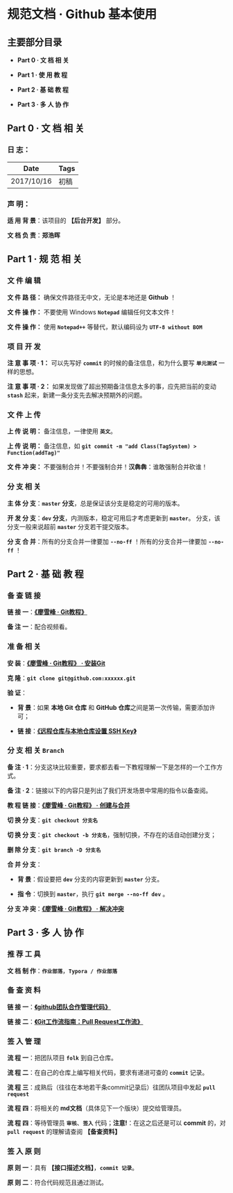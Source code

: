 ﻿# **规范文档 · Github 基本使用**

## **主要部分目录**

- **Part 0 · 文 档 相 关**

- **Part 1 · 使 用 教 程**

- **Part 2 · 基 础 教 程**

- **Part 3 · 多 人 协 作**

## **Part 0 · 文 档 相 关**

### **日 志**：

| Date       | Tags |
| ---------- | ---- |
| 2017/10/16 | 初稿


### **声 明**：

**适 用 背 景**：该项目的 **【后台开发】** 部分。

**文 档 负 责**：**郑浩晖**



## **Part 1 · 规 范 相 关**

### **文 件 编 辑**

**文 件 路 径：** 确保文件路径无中文，无论是本地还是 **Github** ！

**文 件 操 作：** 不要使用 Windows **`Notepad`** 编辑任何文本文件！

**文 件 操 作：** 使用 **`Notepad++`** 等替代，默认编码设为 **`UTF-8 without BOM`**

### **项 目 开 发**

**注 意 事 项 · 1：** 可以先写好 **`commit`** 的时候的备注信息，和为什么要写 **`单元测试`** 一样的思想。

**注 意 事 项 · 2：** 如果发现做了超出预期备注信息太多的事，应先把当前的变动 **`stash`** 起来，新建一条分支先去解决预期外的问题。


### **文 件 上 传**

**上 传 说 明：** 备注信息，一律使用 **`英文`**。

**上 传 说 明：** 备注信息，如 **`git commit -m "add Class(TagSystem) > Function(addTag)"`**

**文 件 冲 突：** 不要强制合并！不要强制合并！**汉犇犇**：谁敢强制合并砍谁！

### **分 支 相 关**

**主 体 分 支**：**`master` 分支**，总是保证该分支是稳定的可用的版本。

**开 发 分 支**：**`dev` 分支**，内测版本，稳定可用后才考虑更新到 **`master`**。 分支，该分支一般来说超前 **`master`** 分支若干提交版本。

**分 支 合 并**：所有的分支合并一律要加 **`--no-ff`** ！所有的分支合并一律要加 **`--no-ff`** ！

## **Part 2 · 基 础 教 程**

### **备 查 链 接**

**链 接 一**：**[《廖雪峰 · Git教程》][2]**

**备 注 一**：配合视频看。

### **准 备 相 关**

**安 装**：**[《廖雪峰 · Git教程》 · 安装Git][3]**

**克 隆**：**`git clone git@github.com:xxxxxx.git`**

**验 证**：

- **背 景**：如果 **本地 Git 仓库** 和 **GitHub 仓库**之间是第一次传输，需要添加许可；

- **链 接**：**[《远程仓库与本地仓库设置 SSH Key》][4]**


### **分 支 相 关 `Branch`**

**备 注 · 1**：分支这块比较重要，要求都去看一下教程理解一下是怎样的一个工作方式。

**备 注 · 2**：链接以下的内容只是列出了我们开发场景中常用的指令以备查阅。

**教 程 链 接**：**[《廖雪峰 · Git教程》 · 创建与合并][5]**

**切 换 分 支**：**`git checkout 分支名`**

**切 换 分 支**：**`git checkout -b 分支名`**，强制切换，不存在的话自动创建分支；

**删 除 分 支**：**`git branch -D 分支名`**

**合 并 分 支**：

- **背 景**：假设要把 **`dev`** 分支的内容更新到 **`master`** 分支。

- **指 令**：切换到 **`master`**，执行 **`git merge --no-ff dev`** 。

**分 支 冲 突**：**[《廖雪峰 · Git教程》 · 解决冲突][1]**

## **Part 3 · 多 人 协 作**

### **推 荐 工 具**

**文 档 制 作**：**`作业部落`**，**`Typora / 作业部落`**



### **备 查 资 料**

**链 接 一**：**[《github团队合作管理代码》][6]**

**链 接 二**：**[《Git工作流指南：Pull Request工作流》][7]**

### **签 入 管 理**

**流 程 一**：把团队项目 **`folk`** 到自己仓库。

**流 程 二**：在自己的仓库上编写相关代码，要求有递进可查的 **`commit`** 记录。

**流 程 三**：成熟后（往往在本地若干条commit记录后）往团队项目中发起 **`pull request`**

**流 程 四**：将相关的 **md文档**（具体见下一个版块）提交给管理员。

**流 程 四**：等待管理员 **`审核`**、**`签入`** 代码；**注意!**：在这之后还是可以 **commit** 的，对 **`pull request`** 的理解请查阅 **【备查资料】**

### **签 入 原 则**

**原 则 一**：具有 **【接口描述文档】**，**`commit 记录`**。

**原 则 二**：符合代码规范且通过测试。




[1]: https://www.liaoxuefeng.com/wiki/0013739516305929606dd18361248578c67b8067c8c017b000/001375840202368c74be33fbd884e71b570f2cc3c0d1dcf000
[2]: https://www.liaoxuefeng.com/wiki/0013739516305929606dd18361248578c67b8067c8c017b000
[3]: https://www.liaoxuefeng.com/wiki/0013739516305929606dd18361248578c67b8067c8c017b000/00137396287703354d8c6c01c904c7d9ff056ae23da865a000
[4]: http://blog.csdn.net/oliver__lau/article/details/51242267
[5]: https://www.liaoxuefeng.com/wiki/0013739516305929606dd18361248578c67b8067c8c017b000/001375840038939c291467cc7c747b1810aab2fb8863508000
[6]: http://blog.csdn.net/napoay/article/details/50453480
[7]: http://blog.jobbole.com/76854/





